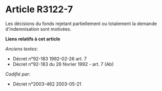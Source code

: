 # Article R3122-7

Les décisions du fonds rejetant partiellement ou totalement la demande d'indemnisation sont motivées.

**Liens relatifs à cet article**

_Anciens textes_:

  - Décret n°92-183 1992-02-26 art. 7
  - Décret n°92-183 du 26 février 1992 - art. 7 (Ab)

_Codifié par_:

  - Décret n°2003-462 2003-05-21
